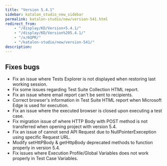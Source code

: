 ```yaml
---
title: "Version 5.4.1"
sidebar: katalon_studio_new_sidebar
permalink: katalon-studio/new/version-541.html
redirect_from:
    - "/display/KD/Version+5.4.1/"
    - "/display/KD/Version%205.4.1/"
    - "/x/6QPR/"
    - "/katalon-studio/new/version-541/"
description:
---
```

Fixes bugs
----------

*   Fix an issue where Tests Explorer is not displayed when restoring last working session.
*   Fix some issues regarding Test Suite Collection HTML report.
*   Fix an issue where email report can't be sent to recipients.
*   Correct browser's information in Test Suite HTML report when Microsoft Edge is used for execution.
*   Fix an issue where the executed browser is closed upon executing a test case.
*   Fix migration issue of where HTTP Body with POST method is not transferred when opening project with version 5.4.
*   Fix an issue of cannot send API Request due to NullPointerExeception using specific Request URL.
*   Modify setHttPBody & getHttpBody deprecated methods to function properly in version 5.4.
*   Fix issues where Execution Profile/Global Variables does not work properly in Test Case Variables.
